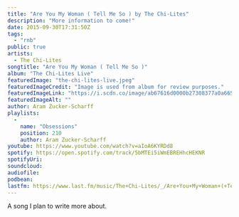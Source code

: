 ```yaml
---
title: "Are You My Woman ( Tell Me So ) by The Chi-Lites"
description: "More information to come!"
date: 2015-09-30T17:31:50Z
tags:
  - "rnb"
public: true
artists:
  - The Chi-Lites
songtitle: "Are You My Woman ( Tell Me So )"
album: "The Chi-Lites Live"
featuredImage: "the-chi-lites-live.jpeg"
featuredImageCredit: "Image is used from album for review purposes."
featuredImageLink: "https://i.scdn.co/image/ab67616d0000b27308377a0a66517fc20958729b"
featuredImageAlt: ""
author: Aram Zucker-Scharff
playlists:
  -
    name: "Obsessions"
    position: 210
    author: Aram Zucker-Scharff
youtube: https://www.youtube.com/watch?v=aIoA6KYRDd8
spotify: https://open.spotify.com/track/5bMTEi5iWmEBREHhcHEKNR
spotifyUri: 
soundcloud:
audiofile:
podbean:
lastfm: https://www.last.fm/music/The+Chi-Lites/_/Are+You+My+Woman+(+Tell+Me+So+)
---
```


A song I plan to write more about.
		